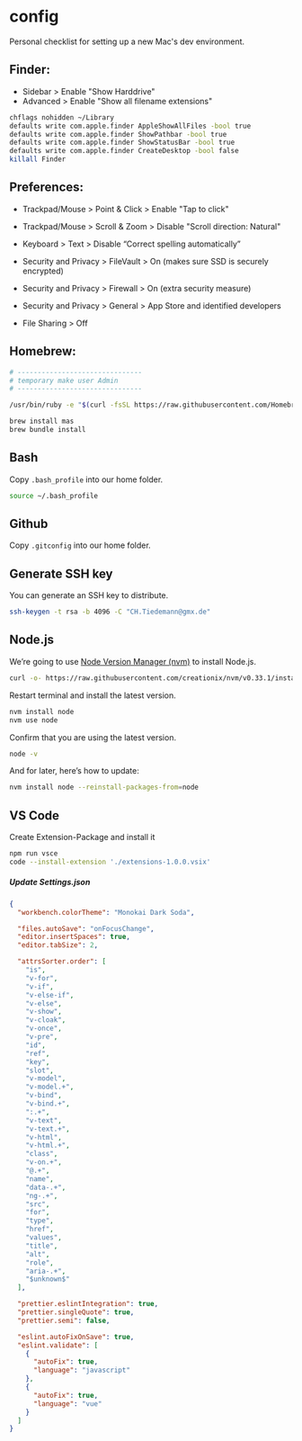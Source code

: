 # config
Personal checklist for setting up a new Mac's dev environment.


## Finder:
- Sidebar > Enable "Show Harddrive"
- Advanced > Enable "Show all filename extensions"

``` bash
chflags nohidden ~/Library
defaults write com.apple.finder AppleShowAllFiles -bool true
defaults write com.apple.finder ShowPathbar -bool true
defaults write com.apple.finder ShowStatusBar -bool true
defaults write com.apple.finder CreateDesktop -bool false
killall Finder
```

## Preferences:
- Trackpad/Mouse > Point & Click > Enable "Tap to click"
- Trackpad/Mouse > Scroll & Zoom > Disable "Scroll direction: Natural"

- Keyboard > Text > Disable “Correct spelling automatically”

- Security and Privacy > FileVault > On (makes sure SSD is securely encrypted)
- Security and Privacy > Firewall > On (extra security measure)
- Security and Privacy > General > App Store and identified developers
- File Sharing > Off

## Homebrew:
```bash
# -------------------------------
# temporary make user Admin
# -------------------------------

/usr/bin/ruby -e "$(curl -fsSL https://raw.githubusercontent.com/Homebrew/install/master/install)"

brew install mas
brew bundle install
```

## Bash
Copy `.bash_profile` into our home folder.

``` bash
source ~/.bash_profile
```

## Github
Copy `.gitconfig` into our home folder.

## Generate SSH key
You can generate an SSH key to distribute.

```bash
ssh-keygen -t rsa -b 4096 -C "CH.Tiedemann@gmx.de"
```

## Node.js
We’re going to use [Node Version Manager (nvm)](https://github.com/creationix/nvm) to install Node.js.

``` bash
curl -o- https://raw.githubusercontent.com/creationix/nvm/v0.33.1/install.sh | bash
```

Restart terminal and install the latest version.
``` bash
nvm install node
nvm use node
```

Confirm that you are using the latest version.
``` bash
node -v
```

And for later, here’s how to update:
``` bash
nvm install node --reinstall-packages-from=node
```

## VS Code

Create Extension-Package and install it

```bash
npm run vsce
code --install-extension './extensions-1.0.0.vsix'
```

##### Update Settings.json

```json
{
  "workbench.colorTheme": "Monokai Dark Soda",

  "files.autoSave": "onFocusChange",
  "editor.insertSpaces": true,
  "editor.tabSize": 2,

  "attrsSorter.order": [
    "is",
    "v-for",
    "v-if",
    "v-else-if",
    "v-else",
    "v-show",
    "v-cloak",
    "v-once",
    "v-pre",
    "id",
    "ref",
    "key",
    "slot",
    "v-model",
    "v-model.+",
    "v-bind",
    "v-bind.+",
    ":.+",
    "v-text",
    "v-text.+",
    "v-html",
    "v-html.+",
    "class",
    "v-on.+",
    "@.+",
    "name",
    "data-.+",
    "ng-.+",
    "src",
    "for",
    "type",
    "href",
    "values",
    "title",
    "alt",
    "role",
    "aria-.+",
    "$unknown$"
  ],

  "prettier.eslintIntegration": true,
  "prettier.singleQuote": true,
  "prettier.semi": false,

  "eslint.autoFixOnSave": true,
  "eslint.validate": [
    {
      "autoFix": true,
      "language": "javascript"
    },
    {
      "autoFix": true,
      "language": "vue"
    }
  ]
}
```
